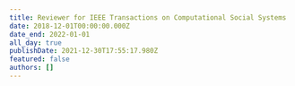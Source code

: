 ```yaml
---
title: Reviewer for IEEE Transactions on Computational Social Systems
date: 2018-12-01T00:00:00.000Z
date_end: 2022-01-01
all_day: true
publishDate: 2021-12-30T17:55:17.980Z
featured: false
authors: []
---
```

